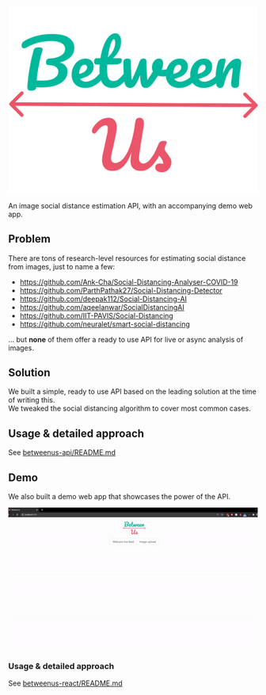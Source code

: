 ![Between Us](betweenus-react/public/logo.svg)

An image social distance estimation API, with an accompanying demo web app.

## Problem

There are tons of research-level resources for estimating social distance from images, just to name a few:
- https://github.com/Ank-Cha/Social-Distancing-Analyser-COVID-19
- https://github.com/ParthPathak27/Social-Distancing-Detector
- https://github.com/deepak112/Social-Distancing-AI
- https://github.com/aqeelanwar/SocialDistancingAI
- https://github.com/IIT-PAVIS/Social-Distancing
- https://github.com/neuralet/smart-social-distancing

... but **none** of them offer a ready to use API for live or async analysis of images.

## Solution

We built a simple, ready to use API based on the leading solution at the time of writing this.\
We tweaked the social distancing algorithm to cover most common cases.

## Usage & detailed approach

See [betweenus-api/README.md](betweenus-api/README.md)

## Demo

We also built a demo web app that showcases the power of the API.

![Webcam mode showcase](assets/webcam.gif)

### Usage & detailed approach

See [betweenus-react/README.md](betweenus-react/README.md)